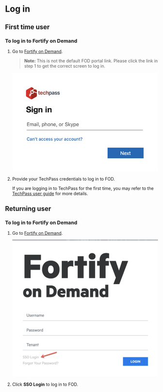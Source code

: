 # Log in

## First time user
### To log in to Fortify on Demand  

1. Go to [Fortify on Demand](https://sgp.fortify.com/SSO/Login/29d42bb5-8a46-4d25-9da3-d3c71b52035e). 

    > **Note:** This is not the default FOD portal link. Please click the link in step 1 to get the correct screen to log in.  

    ![SSO login](./images/fod-login-first-time.png ':size=60%')
1. Provide your TechPass credentials to log in to FOD.  
    
    If you are logging in to TechPass for the first time, you may refer to the [TechPass user guide](https://docs.developer.tech.gov.sg/docs/techpass-user-guide) for more details.

## Returning user

### To log in to Fortify on Demand  

1. Go to [Fortify on Demand](https://sgp.fortify.com/).   

    ![SSO login](./images/fod-login-sso.png ':size=60%')
1. Click **SSO Login** to log in to FOD. 

<!--
1. Enter your username and password. 
1. Authenticate and approve your TechPass login using your Microsoft authenticator app with your SG Govt M365 profile.  
    After you have authenticated, you will be redirected to your Fortify on Demand dashboard.
-->